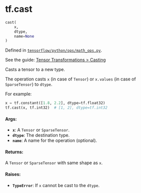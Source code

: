 <div itemscope itemtype="http://developers.google.com/ReferenceObject">
<meta itemprop="name" content="tf.cast" />
</div>

# tf.cast

``` python
cast(
    x,
    dtype,
    name=None
)
```



Defined in [`tensorflow/python/ops/math_ops.py`](https://www.tensorflow.org/code/tensorflow/python/ops/math_ops.py).

See the guide: [Tensor Transformations > Casting](../../../api_guides/python/array_ops.md#Casting)

Casts a tensor to a new type.

The operation casts `x` (in case of `Tensor`) or `x.values`
(in case of `SparseTensor`) to `dtype`.

For example:

```python
x = tf.constant([1.8, 2.2], dtype=tf.float32)
tf.cast(x, tf.int32)  # [1, 2], dtype=tf.int32
```

#### Args:

* <b>`x`</b>: A `Tensor` or `SparseTensor`.
* <b>`dtype`</b>: The destination type.
* <b>`name`</b>: A name for the operation (optional).


#### Returns:

A `Tensor` or `SparseTensor` with same shape as `x`.


#### Raises:

* <b>`TypeError`</b>: If `x` cannot be cast to the `dtype`.